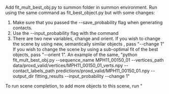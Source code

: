 Add fit_mult_best_obj.py to summon folder in summon environment. 
Run using the same command as fit_best_object.py but with some changes:
1) Make sure that you passed the --save_probability flag when generating contacts. 
2) Use the --input_probability flag with the command
3) There are two new variables, change and orient. 
If you wish to change the scene by using new, semantically similar objects , pass "--change 1"
If you wish to change the scene by using a sub-optimal fit of the best objects, 
pass "--orient 1".
An example of the same, 
"python fit_mult_best_obj.py --sequence_name MPH11_00150_01 --vertices_path data/proxd_valid/vertices/MPH11_00150_01_verts.npy --contact_labels_path predictions/proxd_valid/MPH11_00150_01.npy --output_dir fitting_results --input_probability --change 1"

To run scene completion, to add more objects to this scene, run 
"

